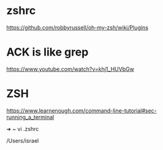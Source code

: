 # zshrc
https://github.com/robbyrussell/oh-my-zsh/wiki/Plugins

# ACK is like grep
https://www.youtube.com/watch?v=khj1_HUVbGw

# ZSH
https://www.learnenough.com/command-line-tutorial#sec-running_a_terminal

➜  ~ vi .zshrc

/Users/israel
